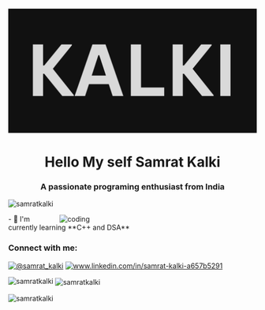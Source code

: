 ![logo](https://github.com/SAMRATKALKI/SAMRATKALKI/blob/main/art%20day%20(2).png)
<h1 align="center">Hello My self Samrat Kalki</h1>
<h3 align="center">A passionate programing enthusiast from India</h3>

<p align="left"> <img src="https://komarev.com/ghpvc/?username=samratkalki&label=Profile%20views&color=0e75b6&style=flat" alt="samratkalki" /> </p>

<img align="right" alt="coding" width="400" src="https://camo.githubusercontent.com/c1dcb74cc1c1835b1d716f5051499a2814c683c806b15f04b0eba492863703e9/68747470733a2f2f63646e2e6472696262626c652e636f6d2f75736572732f3733303730332f73637265656e73686f74732f363538313234332f6176656e746f2e676966">
- 🌱 I'm currently learning **C++ and DSA**

<h3 align="left">Connect with me:</h3>
<p align="left">
<a href="https://twitter.com/@samrat_kalki" target="blank"><img align="center" src="https://raw.githubusercontent.com/rahuldkjain/github-profile-readme-generator/master/src/images/icons/Social/twitter.svg" alt="@samrat_kalki" height="30" width="40" /></a>
<a href="https://linkedin.com/in/www.linkedin.com/in/samrat-kalki-a657b5291" target="blank"><img align="center" src="https://raw.githubusercontent.com/rahuldkjain/github-profile-readme-generator/master/src/images/icons/Social/linked-in-alt.svg" alt="www.linkedin.com/in/samrat-kalki-a657b5291" height="30" width="40" /></a>
</p>

<p><img align="left" src="https://github-readme-stats.vercel.app/api/top-langs?username=samratkalki&show_icons=true&locale=en&layout=compact" alt="samratkalki" /></p>

<p>&nbsp;<img align="center" src="https://github-readme-stats.vercel.app/api?username=samratkalki&show_icons=true&locale=en" alt="samratkalki" /></p>

<p><img align="center" src="https://github-readme-streak-stats.herokuapp.com/?user=samratkalki&" alt="samratkalki" /></p>
